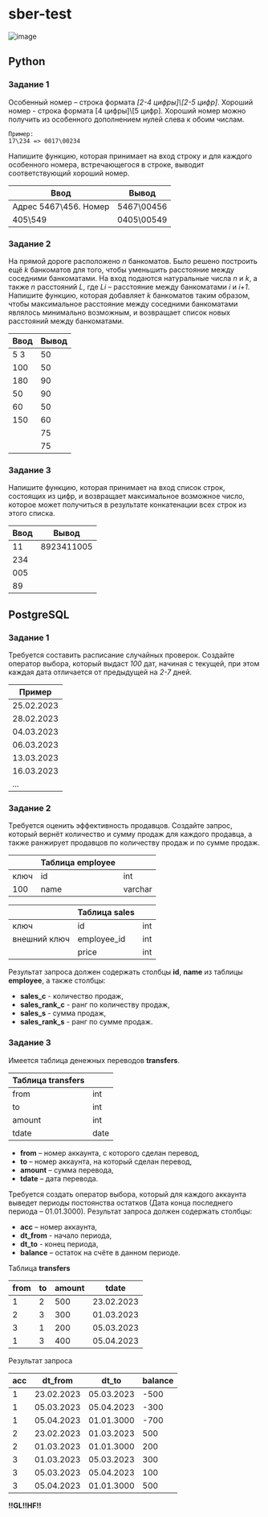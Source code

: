 # sber-test
![image](https://i.ibb.co/Jy11cyn/kandinsky-download-1698015283896.png)


## Python


### Задание 1

Особенный номер – строка формата *\[2-4 цифры]\\\[2-5 цифр]*. Хороший номер - строка формата \[4 цифры]\\\[5 цифр]. Хороший номер можно получить из особенного дополнением нулей слева к обоим числам.

    Пример:
    17\234 => 0017\00234 

Напишите функцию, которая принимает на вход строку и для каждого особенного номера, встречающегося в строке, выводит соответствующий хороший номер.

| Ввод  | Вывод |
| ------------- | ------------- |
| Адрес 5467\456. Номер  | 5467\00456  |
| 405\549  | 0405\00549  |


### Задание 2

На прямой дороге расположено *n* банкоматов. Было решено построить ещё *k* банкоматов для того, чтобы уменьшить расстояние между соседними банкоматами. 
На вход подаются натуральные числа *n* и *k*, а также *n* расстояний *L*, где *Li* – расстояние между банкоматами *i* и  *i+1*. Напишите функцию, которая добавляет *k* банкоматов таким образом, чтобы максимальное расстояние между соседними банкоматами являлось минимально возможным, и возвращает список новых расстояний между банкоматами.

| Ввод  | Вывод |
| ------------- | ------------- |
| 5 3  | 50  |
| 100  | 50  |
| 180  | 90  |
| 50  | 90  |
| 60  | 50  |
| 150  | 60  |
|   | 75  |
|   | 75  |


### Задание 3

Напишите функцию, которая принимает на вход список строк, состоящих из цифр, и возвращает максимальное возможное число, которое может получиться в результате конкатенации всех строк из этого списка.

| Ввод  | Вывод |
| ------------- | ------------- |
| 11  | 8923411005  |
| 234  |   |
| 005  |   |
| 89  |   |



## PostgreSQL


### Задание 1

Требуется составить расписание случайных проверок. Создайте оператор выбора, который выдаст *100* дат, начиная с текущей, при этом каждая дата отличается от предыдущей на *2-7* дней.

| Пример |
| ------------- |
| 25.02.2023  |
| 28.02.2023  |
| 04.03.2023  |
| 06.03.2023  |
| 13.03.2023  |
| 16.03.2023  |
| ...  |


### Задание 2

Требуется оценить эффективность продавцов. Создайте запрос, который вернёт количество и сумму продаж для каждого продавца, а также ранжирует продавцов по количеству продаж и по сумме продаж.

| | Таблица employee | |
| ------------- | ------------- | ------------- |
| ключ  | id  | int  |
| 100  | name  | varchar  |

|  | Таблица sales | |
| ------------- | ------------- | ------------- |
| ключ  | id  | int  |
| внешний ключ  | employee_id  | int  |
|  | price  | int  |

Результат запроса должен содержать столбцы **id**, **name** из таблицы **employee**, а также столбцы:
- **sales_c** - количество продаж, 
- **sales_rank_c** - ранг по количеству продаж, 
- **sales_s** - сумма продаж, 
- **sales_rank_s** -  ранг по сумме продаж.


### Задание 3

Имеется таблица денежных переводов **transfers**.

| Таблица transfers |  |
| ------------- | ------------- |
| from | int  |
| to  | int  |
| amount | int  |
| tdate | date  |

- **from** – номер аккаунта, с которого сделан перевод,
- **to** – номер аккаунта, на который сделан перевод,
- **amount** – сумма перевода,
- **tdate** – дата перевода.

Требуется создать оператор выбора, который для каждого аккаунта выведет периоды постоянства остатков (Дата конца последнего периода – 01.01.3000). Результат запроса должен содержать столбцы:
- **acc** – номер аккаунта,
- **dt_from** - начало периода,
- **dt_to** - конец периода,
- **balance** – остаток на счёте в данном периоде.

Таблица **transfers**

| from | to | amount | tdate |
| ------------- | ------------- | ------------- | ------------- |
| 1 | 2 | 500 | 23.02.2023 |
| 2 | 3 | 300 | 01.03.2023 |
| 3 | 1 | 200 | 05.03.2023 |
| 1 | 3 | 400 | 05.04.2023 |

Результат запроса

| acc | dt_from | dt_to | balance |
| ------------- | ------------- | ------------- | ------------- |
| 1 | 23.02.2023 | 05.03.2023 | -500 |
| 1 | 05.03.2023 | 05.04.2023 | -300 |
| 1 | 05.04.2023 | 01.01.3000 | -700 |
| 2 | 23.02.2023 | 01.03.2023 | 500 |
| 2 | 01.03.2023 | 01.01.3000 | 200 |
| 3 | 01.03.2023 | 05.03.2023 | 300 |
| 3 | 05.03.2023 | 05.04.2023 | 100 |
| 3 | 05.04.2023 | 01.01.3000 | 500 |



**!!GL!!HF!!**
 
